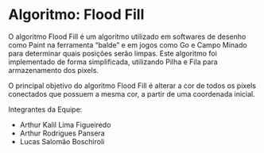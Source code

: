 # Algoritmo: Flood Fill

O algoritmo Flood Fill é um algoritmo utilizado em softwares de desenho como Paint na ferramenta “balde” e em jogos como Go e Campo Minado para determinar quais posições serão limpas. 
Este algoritmo foi implementado de forma simplificada, utilizando Pilha e Fila para armazenamento dos pixels.

O principal objetivo do algoritmo Flood Fill é alterar a cor de todos os pixels conectados que possuem a mesma cor, a partir de uma coordenada inicial.

Integrantes da Equipe:
- Arthur Kalil Lima Figueiredo
- Arthur Rodrigues Pansera
- Lucas Salomão Boschiroli
